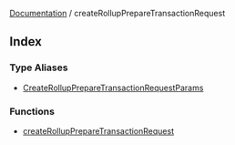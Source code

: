 [Documentation](../README.md) / createRollupPrepareTransactionRequest

## Index

### Type Aliases

- [CreateRollupPrepareTransactionRequestParams](type-aliases/CreateRollupPrepareTransactionRequestParams.md)

### Functions

- [createRollupPrepareTransactionRequest](functions/createRollupPrepareTransactionRequest.md)

